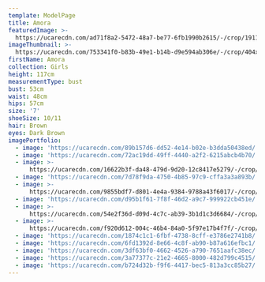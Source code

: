 ```yaml
---
template: ModelPage
title: Amora
featuredImage: >-
  https://ucarecdn.com/ad71f8a2-5472-48a7-be77-6fb1990b2615/-/crop/1911x831/0,0/-/preview/
imageThumbnail: >-
  https://ucarecdn.com/753341f0-b83b-49e1-b14b-d9e594ab306e/-/crop/404x532/1110,0/-/preview/
firstName: Amora
collection: Girls
height: 117cm
measurementType: bust
bust: 53cm
waist: 48cm
hips: 57cm
size: '7'
shoeSize: 10/11
hair: Brown
eyes: Dark Brown
imagePortfolio:
  - image: 'https://ucarecdn.com/89b157d6-dd52-4e14-b02e-b3dda50438ed/'
  - image: 'https://ucarecdn.com/72ac19dd-49ff-4440-a2f2-6215abcb4b70/'
  - image: >-
      https://ucarecdn.com/16622b3f-da48-479d-9d20-12c8417e5279/-/crop/478x375/0,0/-/preview/
  - image: 'https://ucarecdn.com/7d78f9da-4750-4b85-97c9-cffa3a3a893b/'
  - image: >-
      https://ucarecdn.com/9855bdf7-d801-4e4a-9384-9788a43f6017/-/crop/462x375/489,0/-/preview/
  - image: 'https://ucarecdn.com/d95b1f61-7f8f-46d2-a9c7-999922cb451e/'
  - image: >-
      https://ucarecdn.com/54e2f36d-d09d-4c7c-ab39-3b1d1c3d6684/-/crop/478x375/0,0/-/preview/
  - image: >-
      https://ucarecdn.com/f920d612-004c-46b4-84a0-5f97e17b4f7f/-/crop/715x375/725,0/-/preview/
  - image: 'https://ucarecdn.com/1874c1c1-6fbf-4738-8cff-e3786e2741b8/'
  - image: 'https://ucarecdn.com/6fd1392d-8e66-4c8f-ab90-b87a616efbc1/'
  - image: 'https://ucarecdn.com/3df63bf0-4662-4526-a790-7651aafc38ec/'
  - image: 'https://ucarecdn.com/3a77377c-21e2-4665-8000-482d799c4515/'
  - image: 'https://ucarecdn.com/b724d32b-f9f6-4417-bec5-813a3cc85b27/'
---
```


